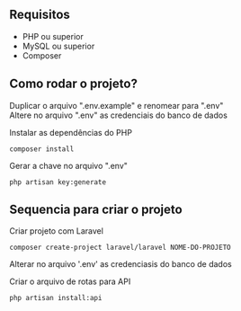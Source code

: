 ## Requisitos
* PHP ou superior
* MySQL ou superior
* Composer

## Como rodar o projeto?
Duplicar o arquivo ".env.example" e renomear para ".env"<br>
Altere no arquivo ".env" as credenciais do banco de dados<br>

Instalar as dependências do PHP
```
composer install
```

Gerar a chave no arquivo ".env"
```
php artisan key:generate
```

## Sequencia para criar o projeto
Criar projeto com Laravel
```
composer create-project laravel/laravel NOME-DO-PROJETO
```

Alterar no arquivo '.env' as credenciasis do banco de dados <br>

Criar o arquivo de rotas para API
```
php artisan install:api
```

